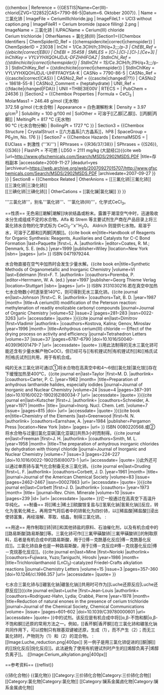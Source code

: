 {{chembox
|   Reference = <ref name="BGIA GESTIS">{{GESTIS|Name=Cer(III)-chlorid|ZVG=122852|CAS=7790-86-5|Datum=6. Oktober 2007}}.</ref>
|   Name = 三氯化铈
|   ImageFile = CeriumIIIchloride.jpg
|   ImageFileL1 = UCl3 without caption.png
|   ImageFileR1 = Cerium bromide (space filling) 2.png
|   ImageName = 三氯化铈
|   IUPACName = Cerium(III) chloride<br />Cerium trichloride
|   OtherNames = 氯化铈(III)
|Section1={{Chembox Identifiers
| ChemSpiderID_Ref = {{chemspidercite|correct|chemspider}}
| ChemSpiderID = 23038
| InChI = 1/Ce.3ClH/h;3*1H/q+3;;;/p-3
| ChEBI_Ref = {{ebicite|correct|EBI}}
| ChEBI = 35458
| SMILES = [Cl-].[Cl-].[Cl-].[Ce+3]
| InChIKey = VYLVYHXQOHJDJL-DFZHHIFOAZ
| StdInChI_Ref = {{stdinchicite|correct|chemspider}}
| StdInChI = 1S/Ce.3ClH/h;3*1H/q+3;;;/p-3
| StdInChIKey_Ref = {{stdinchicite|correct|chemspider}}
| StdInChIKey = VYLVYHXQOHJDJL-UHFFFAOYSA-K
| CASNo = 7790-86-5
| CASNo_Ref = {{cascite|correct|CAS}}
| CASNo2_Ref = {{cascite|changed|??}}
| CASNo2 = 18618-55-8
| CASNo2_Comment = (heptahydrate)
| UNII_Ref = {{fdacite|changed|FDA}}
| UNII =TH8E3IE00V
| RTECS = 
| PubChem = 24636
  }}
|Section2 = {{Chembox Properties
|   Formula = CeCl<sub>3</sub>
|   MolarMass1 = 246.48 g/mol (无水物) <br /> 372.58 g/mol (七水合物)
|   Appearance = 白色潮解粉末
|   Density = 3.97 g/cm<sup>3</sup>
|   Solubility = 100 g/100 ml
|   SolOther = 可溶于[[乙醇|乙醇]]、[[丙酮|丙酮]]
|   MeltingPt = 817 °C (无水物) <br /> 90 °C (七水合物分解)
|   BoilingPt = 1727 °C
  }}
| Section3 = {{Chembox Structure
|   CrystalStruct = [[六方晶系|六方晶系]]，hP8
|   SpaceGroup = P6<sub>3</sub>/m, No. 176
  }}
| Section7 = {{Chembox Hazards
|   ExternalMSDS =
|   EUClass = 刺激性 ('''Xi''')
|   RPhrases = {{R36/37/38}}
|   SPhrases = {{S26}}, {{S36}}
|   FlashPt = 不可燃
|   LD50 = 2111 mg/kg (大鼠经口)<ref>{{cite web |url=http://www.gfschemicals.com/Search/MSDS/2902MSDS.PDF |title=存档副本 |accessdate=2009-11-27 |deadurl=yes |archiveurl=https://web.archive.org/web/20070927015707/http://www.gfschemicals.com/Search/MSDS/2902MSDS.PDF |archivedate=2007-09-27 }}</ref>
  }}
| Section8 = {{Chembox Related
|   OtherAnions = [[三氟化铈|三氟化铈]]<br />[[三溴化铈|三溴化铈]]<br />[[三碘化铈|三碘化铈]]
|   OtherCations = [[氯化镧|氯化镧]]
  }}
}}

'''三氯化铈'''，别名'''氯化铈'''、'''氯化铈(Ⅲ)'''，化学式CeCl<sub>3</sub>。

==性质==
无色易[[潮解|潮解]]块状结晶或粉末。露置于潮湿空气中时，迅速吸收水分生成组成不定的水合物。<ref>Alfa 和 Strem 等主要试剂生产商在产品目录上将三氯化铈水合物的化学式标为 CeCl<sub>3</sub>·''x''H<sub>2</sub>O。 Aldrich 则提供七水物。</ref>易溶于水，可溶于乙醇和[[丙酮|丙酮]]。<ref name="Paquette1999">{{cite book en|title=Handbook of Reagents for Organic Synthesis: Reagents, Auxiliaries and Catalysts for C-C Bond Formation |last=Paquette |first=L. A. |authorlink= |editor=Coates, R. M.; Denmark, S. E. (eds.) |year=1999 |publisher=Wiley |location=New York |isbn= |pages= |url= }} ISBN 0471979244.</ref>

水合物直接在空气中加热时会发生少量水解。<ref name="EdelmannPoremba1997">{{cite book en|title=Synthetic Methods of Organometallic and Inorganic Chemistry |volume=VI |last=Edelmann |first=F. T. |authorlink= |coauthors=Poremba, P. |editor=Herrmann, W. A. (ed.) |year=1997 |publisher=Georg Thieme Verlag |location=Stuttgart |isbn= |pages= |url= }} ISBN 3131030216.</ref>若在真空中加热七水合物数小时逐渐至140°C，则可得到无水三氯化铈。<ref name="Paquette1999" /><ref name="JohnsonTait1987">{{cite journal en|last=Johnson |first=C. R. |authorlink= |coauthors=Tait, B. D. |year=1987 |month= |title=A cerium(III) modification of the Peterson reaction: methylenation of readily enolizable carbonyl compounds |journal=Journal of Organic Chemistry |volume=52 |issue=2 |pages=281–283 |issn=0022-3263 |url= |accessdate= |quote= }}</ref><ref name="Dimitrov1996">{{cite journal en|last=Dimitrov |first=Vladimir |authorlink= |coauthors=Kostova, Kalina; Genov, Miroslav |year=1996 |month= |title=Anhydrous cerium(III) chloride — Effect of the drying process on activity and efficiency |journal=Tetrahedron Letters |volume=37 |issue=37 |pages=6787–6790 |doi=10.1016/S0040-4039(96)01479-7 |url= |accessdate= |quote= }}</ref>用此法制得的无水三氯化铈可能还含有少量水解产物CeOCl，但已经可与[[有机锂试剂|有机锂试剂]]和[[格氏试剂|格氏试剂]]共用，用于有机合成。

纯的无水三氯化铈可通过①将水合物在高真空中和4～6倍[[氯化铵|氯化铵]]存在下缓慢加热至400°C，<ref name="EdelmannPoremba1997" /><ref name="Taylor1962">{{cite journal en|last=Taylor |first=M. D. |authorlink= |coauthors=Carter, P. C. |year=1962 |month= |title=Preparation of anhydrous lanthanide halides, especially iodides |journal=Journal of Inorganic and Nuclear Chemistry |volume=24 |issue=4 |pages=387–391 |doi=10.1016/0022-1902(62)80034-7  |url= |accessdate= |quote= }}</ref><ref name="KutscherSchneider1971">{{cite journal en|last=Kutscher |first=J. |authorlink= |coauthors=Schneider, A. |year=1971 |month= |title= |journal=Inorg. Nucl. Chem. Lett. |volume=7 |issue= |pages=815 |doi= |url= |accessdate= |quote= }}</ref><ref name="Greenwood1984">{{cite book en|title=Chemistry of the Elements |last=Greenwood |first=N. N. |authorlink= |coauthors=Earnshaw, A. |year=1984 |publisher=Pergamon Press |location=New York |isbn= |pages= |url= }} ISBN 0080220568.</ref>或②将水合物与过量[[氯化亚砜|氯化亚砜]]共热3小时而制得。<ref name="EdelmannPoremba1997" /><ref name="Freeman1958">{{cite journal en|last=Freeman |first=J. H. |authorlink= |coauthors=Smith, M. L. |year=1958 |month= |title=The preparation of anhydrous inorganic chlorides by dehydration with thionyl chloride |journal=Journal of Inorganic and Nuclear Chemistry |volume=7 |issue=3 |pages=224–227 |doi=10.1016/0022-1902(58)80073-1 |url= |accessdate= |quote= }}</ref>此外还可以通过单质铈与氯气化合制备无水三氯化铈。<ref name="Druding1961">{{cite journal en|last=Druding |first=L. F. |authorlink= |coauthors=Corbett, J. D. |year=1961 |month= |title= |journal=Journal of the American Chemical Society |volume=83 |issue= |pages=2462–2467 |issn=00027863 |url= |accessdate= |quote= }}</ref><ref name="Corbett1973">{{cite journal en|last=Corbett |first=J. D. |authorlink= |coauthors= |year=1973 |month= |title= |journal=Rev. Chim. Minerale |volume=10 |issue= |pages=239 |id= |url= |accessdate= |quote= }}</ref>它一般通过在高真空下高温升华纯化。
==制备==
将[[稀土|稀土]]硫酸铵复盐与[[氢氧化钠|氢氧化钠]]反应，转化为氢氧化稀土。再用空气将后者中的铈氧化为四价铈，以[[稀盐酸|稀盐酸]]浸出使铈富集，再经溶解、萃取、结晶，制得三氯化铈。
:<math>\rm \ Ce(OH)_3+3HCl\rightarrow CeCl_3+3H_2O</math>

==用途==
用作制取[[铈|铈]]和其他铈盐的原料、石油催化剂，以及有机合成中的[[路易斯酸|路易斯酸]]等。三氯化铈可作[[三氟甲磺酸铈|三氟甲磺酸铈]]的制取原料，后者是有机合成中的路易斯酸，用于[[傅－克酰基化反应|傅－克酰基化反应]]。三氯化铈自身也是一种路易斯酸，用于[[傅－克反应#傅－克烷基化反应|傅－克烷基化反应]]。<ref>{{cite journal en|last=Mine |first=Norioki |authorlink= |coauthors=Fujiwara, Yuzo;Taniguchi, Hiroshi |year=1986 |month= |title=Trichlorolanthanoid (LnCl<sub>3</sub>)-catalyzed Friedel-Crafts alkylation reactions |journal=Chemistry Letters |volume=15 |issue=3 |pages=357–360 |doi=10.1246/cl.1986.357 |url= |accessdate= |quote= }}</ref>

七水合三氯化铈与[[硼氢化钠|硼氢化钠]]共用时可作为[[Luche还原反应|Luche还原反应]]<ref name="Luche1978">{{cite journal en|last=Luche |first=Jean-Louis |authorlink= |coauthors=Rodriguez-Hahn, Lydia; Crabbé, Pierre |year=1978 |month= |title=Reduction of natural enones in the presence of cerium trichloride |journal=Journal of the Chemical Society, Chemical Communications |volume= |issue= |pages=601–602 |doi=10.1039/C39780000601 |url= |accessdate= |quote= }}</ref>中的试剂。该反应是有机合成中将[[α,β-不饱和酮|α,β-不饱和酮]]还原的常用方法之一。例如，[[香芹酮|香芹酮]]在三氯化铈和硼氢化钠共同作用下，可以控制只有羰基双键被还原，生成（1），而不产生（2）；而无三氯化铈时，产物则为（1）和（2）的混合物。
:[[Image:Luche_reduction.png|400px]]
另一例子是用三氯化铈促进的[[酮|酮]]的[[烷化反应|烷化反应]]。此法避免了使用有机锂试剂时产生的[[烯醇负离子|烯醇负离子]]。<ref name="JohnsonTait1987" />
:[[Image:Cerium_alkylation.png|400px]]

==参考资料==
{{reflist}}

{{铈化合物}}
{{氯化物}}
[[Category:三价铈化合物|Category:三价铈化合物]]
[[Category:氯化物|Category:氯化物]]
[[Category:镧系金属卤化物|Category:镧系金属卤化物]]